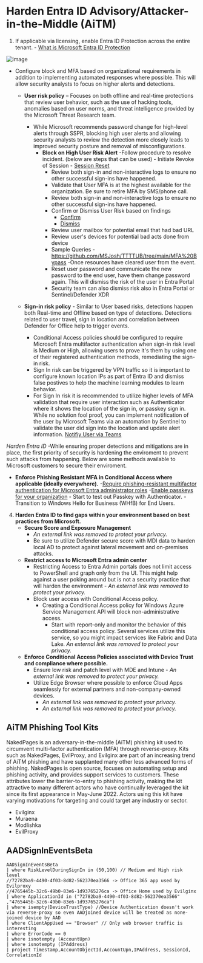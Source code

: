 # Harden Entra ID Advisory/Attacker-in-the-Middle (AiTM)

1. If applicable via licensing, enable Entra ID Protection across the entire tenant. - [What is Microsoft Entra ID Protection](https://learn.microsoft.com/en-us/entra/id-protection/overview-identity-protection)

![image](https://github.com/user-attachments/assets/43d46612-40a2-41b9-8816-73d2a668e23d)

   - Configure block and MFA based on organizational requirements in addition to implementing automated responses where possible. This will allow security analysts to focus on higher alerts and detections.
      - **User risk policy** – Focuses on both offline and real-time protections that review user behavior, such as the use of hacking tools, anomalies based on user norms, and threat intelligence provided by the Microsoft Threat Research team.
        - While Microsoft recommends password change for high-level alerts through SSPR, blocking high user alerts and allowing security analysts to review the detection more closely leads to improved security posture and removal of misconfigurations.
          - **Block on High User Risk Alert**
            -Follow procedure to resolve incident. (below are steps that can be used)
                - Initiate Revoke of Session - [Session Reset](https://github.com/Azure/Azure-Sentinel/tree/master/Solutions/Microsoft%20Entra%20ID/Playbooks/Revoke-AADSignInSessions)
               - Review both sign-in and non-interactive logs to ensure no other successful sign-ins have happened.
               - Validate that User MFA is at the highest available for the organization. Be sure to retire MFA by SMS/phone call.
               - Review both sign-in and non-interactive logs to ensure no other successful sign-ins have happened.
               - Confirm or Dismiss User Risk based on findings
                  - [Confirm](https://github.com/Azure/Azure-Sentinel/tree/master/Solutions/Microsoft%20Entra%20ID%20Protection/Playbooks/Confirm-EntraIDRiskyUser)
                  - [Dismiss](https://github.com/Azure/Azure-Sentinel/tree/master/Solutions/Microsoft%20Entra%20ID%20Protection/Playbooks/Dismiss-EntraIDRiskyUser)
               - Review user mailbox for potential email that had bad URL
               - Review user's devices for potential bad acts done from device
               - Sample Queries - https://github.com/MSJosh/TTTTUB/tree/main/MFA%20Bypass
            -Once resources have cleared user from the event.
               - Reset user password and communicate the new password to the end user, have them change password again. This will dismiss the risk of the user in Entra Portal
               - Security team can also dismiss risk also in Entra Portal or Sentinel/Defender XDR

      - **Sign-in risk policy** - Similar to User based risks, detections happen both Real-time and Offline based on type of detections. Detections related to user travel, sign in location and correlation between Defender for Office help to trigger events.
           - Conditional Access policies should be configured to require Microsoft Entra multifactor authentication when sign-in risk level is Medium or High, allowing users to prove it's them by using one of their registered authentication methods, remediating the sign-in risk.
           - Sign In risk can be triggered by VPN traffic so it is important to configure known location IPs as part of Entra ID and dismiss false postives to help the machine learning modules to learn behavior.
           - For Sign In risk it is recommended to utilize higher levels of MFA validation that require user interaction such as Authenticator where it shows the location of the sign in, or passkey sign in.  While no solution fool proof, you can implement notification of the user by Microsoft Teams via an automation by Sentinel to validate the user did sign into the location and update alert information. [Notifiy User via Teams](https://github.com/Azure/Azure-Sentinel/tree/master/Solutions/Microsoft%20Entra%20ID%20Protection/Playbooks/IdentityProtection-TeamsBotResponse)


*Harden Entra ID*
-While ensuring proper detections and mitigations are in place, the first priority of security is hardening the enviroment to prevent such attacks from happening. Below are some methods available to Microsoft customers to secure their enviroment.

- **Enforce Phishing Resistant MFA in Conditional Access where applicable (ideally everywhere).**
   -[Require phishing-resistant multifactor authentication for Microsoft Entra administrator roles](https://learn.microsoft.com/en-us/entra/identity/conditional-access/policy-admin-phish-resistant-mfa)
   -[Enable passkeys for your organization](https://learn.microsoft.com/en-us/entra/identity/authentication/how-to-enable-passkey-fido2)
      - Start to test out Passkey with Authenticator.
      - Transition to Windows Hello for Business (WHfB) for End Users.

4. **Harden Entra ID to find gaps within your environment based on best practices from Microsoft.**
   - **Secure Score and Exposure Management**
     - *An external link was removed to protect your privacy.*
     - Be sure to utilize Defender secure score with MDI data to harden local AD to protect against lateral movement and on-premises attacks.
   - **Restrict access to Microsoft Entra admin center**
     - Restricting Access to Entra Admin portals does not limit access to PowerShell and graph only from the UI. This might help against a user poking around but is not a security practice that will harden the environment - *An external link was removed to protect your privacy.*
     - Block user access with Conditional Access policy.
       - Creating a Conditional Access policy for Windows Azure Service Management API will block non-administrative access.
         - Start with report-only and monitor the behavior of this conditional access policy. Several services utilize this service, so you might impact services like Fabric and Data Lake. *An external link was removed to protect your privacy.*
   - **Enforce Conditional Access Policies associated with Device Trust and compliance where possible.**
     - Ensure low risk and patch level with MDE and Intune - *An external link was removed to protect your privacy.*
     - Utilize Edge Browser where possible to enforce Cloud Apps seamlessly for external partners and non-company-owned devices.
       - *An external link was removed to protect your privacy.*
       - *An external link was removed to protect your privacy.*

## AiTM Phishing Tool Kits

NakedPages is an adversary-in-the-middle (AiTM) phishing kit used to circumvent multi-factor authentication (MFA) through reverse-proxy. Kits such as NakedPages, EvilProxy, and Evilginx are part of an increasing trend of AiTM phishing and have supplanted many other less advanced forms of phishing. NakedPages is open source, focuses on automating setup and phishing activity, and provides support services to customers. These attributes lower the barrier-to-entry to phishing activity, making the kit attractive to many different actors who have continually leveraged the kit since its first appearance in May-June 2022. Actors using this kit have varying motivations for targeting and could target any industry or sector.

- Evilginx
- Muraena
- Modlishka
- EvilProxy

## AADSignInEventsBeta

```kusto
AADSignInEventsBeta
| where RiskLevelDuringSignIn in (50,100) // Medium and High risk level
//72782ba9-4490-4f03-8d82-562370ea3566 -> Office 365 app used by Evilproxy
//4765445b-32c6-49b0-83e6-1d93765276ca -> Office Home used by Evilginx
| where ApplicationId in ("72782ba9-4490-4f03-8d82-562370ea3566" ,"4765445b-32c6-49b0-83e6-1d93765276ca") 
| where isempty(DeviceTrustType) //Device Authentication doesn't work via reverse-proxy so even AADjoined device will be treated as none-joined device by AAD
| where ClientAppUsed == "Browser" // Only web browser traffic is interesting
| where ErrorCode == 0
| where isnotempty (AccountUpn)
| where isnotempty (IPAddress)
| project Timestamp,AccountObjectId,AccountUpn,IPAddress, SessionId, CorrelationId
